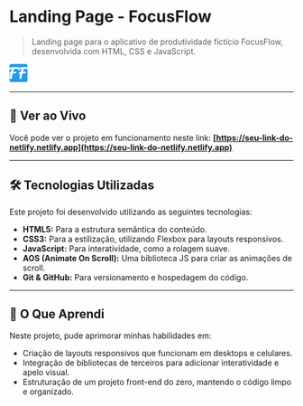 # Landing Page - FocusFlow

> Landing page para o aplicativo de produtividade fictício FocusFlow, desenvolvida com HTML, CSS e JavaScript.

![Preview da Landing Page FocusFlow](favicon-32x32.png)

---

## 🚀 Ver ao Vivo

Você pode ver o projeto em funcionamento neste link:
**[https://seu-link-do-netlify.netlify.app](https://seu-link-do-netlify.netlify.app)**

---

## 🛠️ Tecnologias Utilizadas

Este projeto foi desenvolvido utilizando as seguintes tecnologias:

- **HTML5:** Para a estrutura semântica do conteúdo.
- **CSS3:** Para a estilização, utilizando Flexbox para layouts responsivos.
- **JavaScript:** Para interatividade, como a rolagem suave.
- **AOS (Animate On Scroll):** Uma biblioteca JS para criar as animações de scroll.
- **Git & GitHub:** Para versionamento e hospedagem do código.

---

## 🧠 O Que Aprendi

Neste projeto, pude aprimorar minhas habilidades em:
- Criação de layouts responsivos que funcionam em desktops e celulares.
- Integração de bibliotecas de terceiros para adicionar interatividade e apelo visual.
- Estruturação de um projeto front-end do zero, mantendo o código limpo e organizado.
